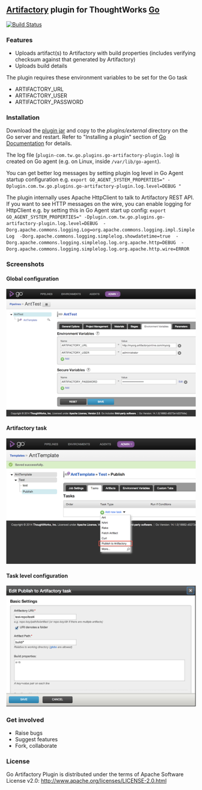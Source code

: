 ## [Artifactory](http://www.jfrog.com/home/v_artifactorypro_overview) plugin for ThoughtWorks [Go](http://www.go.cd/)

[![Build Status](https://snap-ci.com/tusharm/go-artifactory-plugin/branch/master/build_image)](https://snap-ci.com/tusharm/go-artifactory-plugin/branch/master)

### Features

+ Uploads artifact(s) to Artifactory with build properties (includes verifying checksum against that generated by Artifactory)
+ Uploads build details 

The plugin requires these environment variables to be set for the Go task

+ ARTIFACTORY_URL 
+ ARTIFACTORY_USER
+ ARTIFACTORY_PASSWORD


### Installation

Download the [plugin jar](https://github.com/tusharm/go-artifactory-plugin/releases) and copy to the _plugins/external_ directory 
on the Go server and restart. Refer to "Installing a plugin" section of [Go Documentation](http://www.thoughtworks.com/products/docs/go/current/help/go_plugins_basics.html) for details.

The log file (`plugin-com.tw.go.plugins.go-artifactory-plugin.log`) is created on Go agent (e.g. on Linux, inside `/var/lib/go-agent`). 

You can get better log messages by setting plugin log level in Go Agent startup configuration e.g. 
`export GO_AGENT_SYSTEM_PROPERTIES=" -Dplugin.com.tw.go.plugins.go-artifactory-plugin.log.level=DEBUG "`

The plugin internally uses Apache HttpClient to talk to Artifactory REST API. If you want to see HTTP messages on the wire, 
you can enable logging for HttpClient e.g. by setting this in Go Agent start up config: `export GO_AGENT_SYSTEM_PROPERTIES=" -Dplugin.com.tw.go.plugins.go-artifactory-plugin.log.level=DEBUG 
-Dorg.apache.commons.logging.Log=org.apache.commons.logging.impl.SimpleLog 
-Dorg.apache.commons.logging.simplelog.showdatetime=true 
-Dorg.apache.commons.logging.simplelog.log.org.apache.http=DEBUG 
-Dorg.apache.commons.logging.simplelog.log.org.apache.http.wire=ERROR
`

### Screenshots


#### Global configuration
![](images/artifactory_config.png?raw=true)


#### Artifactory task 
![](images/artifactory_task.png?raw=true)


#### Task level configuration 
![](images/task_config.png?raw=true)


### Get involved

- Raise bugs
- Suggest features
- Fork, collaborate

### License

Go Artifactory Plugin is distributed under the terms of Apache Software License v2.0: http://www.apache.org/licenses/LICENSE-2.0.html

